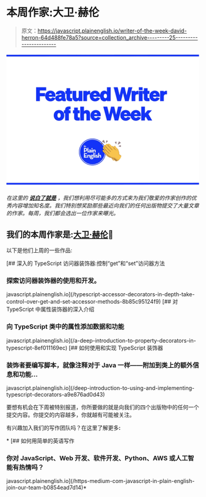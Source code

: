 # 本周作家:大卫·赫伦

> 原文：<https://javascript.plainenglish.io/writer-of-the-week-david-herron-64d488fe78a5?source=collection_archive---------25----------------------->

![](img/424e9f774c4772306ed63071aba29679.png)

*在这里的* [***说白了就是***](https://plainenglish.io) *，我们想利用尽可能多的方式来为我们敬爱的作家创作的优秀内容增加知名度。我们特别想奖励那些最近向我们的任何出版物提交了大量文章的作家。每周，我们都会选出一位作家来曝光。*

## 我们的本周作家是:[大卫·赫伦](https://medium.com/@7genblogger)🎉

以下是他们上周的一些作品:

[](/typescript-accessor-decorators-in-depth-take-control-over-get-and-set-accessor-methods-8b85c95124f9) [## 深入的 TypeScript 访问器装饰器:控制“get”和“set”访问器方法

### 探索访问器装饰器的使用和开发。

javascript.plainenglish.io](/typescript-accessor-decorators-in-depth-take-control-over-get-and-set-accessor-methods-8b85c95124f9) [](/a-deep-introduction-to-property-decorators-in-typescript-8ef011169ec) [## 对 TypeScript 中属性装饰器的深入介绍

### 向 TypeScript 类中的属性添加数据和功能

javascript.plainenglish.io](/a-deep-introduction-to-property-decorators-in-typescript-8ef011169ec) [](/deep-introduction-to-using-and-implementing-typescript-decorators-a9e876ad0d43) [## 如何使用和实现 TypeScript 装饰器

### 装饰者要编写脚本，就像注释对于 Java 一样——附加到类上的额外信息和功能…

javascript.plainenglish.io](/deep-introduction-to-using-and-implementing-typescript-decorators-a9e876ad0d43) 

要想有机会在下周被特别报道，你所要做的就是向我们的四个出版物中的任何一个提交内容。你提交的内容越多，你就越有可能被关注。

有兴趣加入我们的写作团队吗？在这里了解更多[](/https-medium-com-javascript-in-plain-english-join-our-team-b0854ead7d14)**:**

*[](/https-medium-com-javascript-in-plain-english-join-our-team-b0854ead7d14) [## 如何用简单的英语写作

### 你对 JavaScript、Web 开发、软件开发、Python、AWS 或人工智能有热情吗？

javascript.plainenglish.io](/https-medium-com-javascript-in-plain-english-join-our-team-b0854ead7d14)*